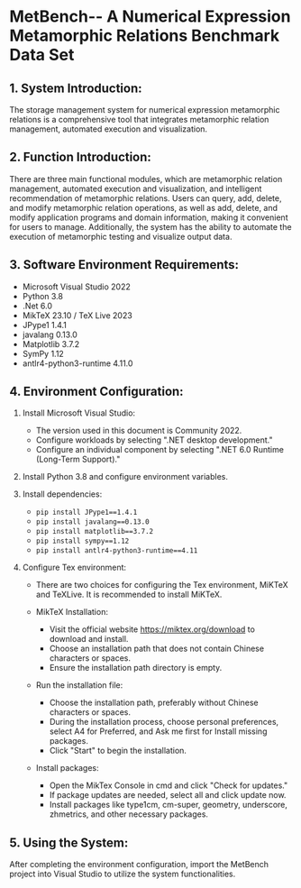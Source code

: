 # MetBench-- A Numerical Expression Metamorphic Relations Benchmark Data Set

## 1. System Introduction:
The storage management system for numerical expression metamorphic relations is a comprehensive tool that integrates metamorphic relation management, automated execution and visualization.

## 2. Function Introduction:
There are three main functional modules, which are metamorphic relation management, automated execution and visualization, and intelligent recommendation of metamorphic relations. Users can query, add, delete, and modify metamorphic relation operations, as well as add, delete, and modify application programs and domain information, making it convenient for users to manage. Additionally, the system has the ability to automate the execution of metamorphic testing and visualize output data.

## 3. Software Environment Requirements:
- Microsoft Visual Studio 2022
- Python 3.8
- .Net 6.0
- MikTeX 23.10 / TeX Live 2023
- JPype1 1.4.1
- javalang 0.13.0
- Matplotlib 3.7.2
- SymPy 1.12
- antlr4-python3-runtime 4.11.0

## 4. Environment Configuration:
1. Install Microsoft Visual Studio:
   - The version used in this document is Community 2022.
   - Configure workloads by selecting ".NET desktop development."
   - Configure an individual component by selecting ".NET 6.0 Runtime (Long-Term Support)."

2. Install Python 3.8 and configure environment variables.

3. Install dependencies:
   - `pip install JPype1==1.4.1`
   - `pip install javalang==0.13.0`
   - `pip install matplotlib==3.7.2`
   - `pip install sympy==1.12`
   - `pip install antlr4-python3-runtime==4.11`

4. Configure Tex environment:
   - There are two choices for configuring the Tex environment, MiKTeX and TeXLive. It is recommended to install MiKTeX.
  
   - MikTeX Installation:
     - Visit the official website https://miktex.org/download to download and install.
     - Choose an installation path that does not contain Chinese characters or spaces.
     - Ensure the installation path directory is empty.

   - Run the installation file:
     - Choose the installation path, preferably without Chinese characters or spaces.
     - During the installation process, choose personal preferences, select A4 for Preferred, and Ask me first for Install missing packages.
     - Click "Start" to begin the installation.

   - Install packages:
     - Open the MikTex Console in cmd and click "Check for updates."
     - If package updates are needed, select all and click update now.
     - Install packages like type1cm, cm-super, geometry, underscore, zhmetrics, and other necessary packages.

## 5. Using the System:
After completing the environment configuration, import the MetBench project into Visual Studio to utilize the system functionalities.

